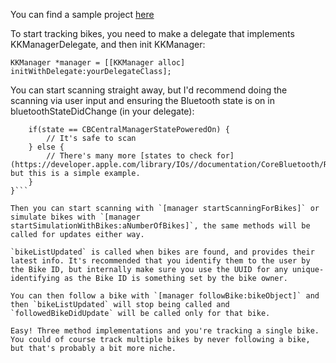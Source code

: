 You can find a sample project [here](https://github.com/BenWoodford/KeiserKit.git)

To start tracking bikes, you need to make a delegate that implements KKManagerDelegate, and then init KKManager:

```KKManager *manager = [[KKManager alloc] initWithDelegate:yourDelegateClass];```

You can start scanning straight away, but I'd recommend doing the scanning via user input and ensuring the Bluetooth state is on in bluetoothStateDidChange (in your delegate):

```- (void)bluetoothStateDidChange:(CBCentralManagerState)state withManager:(KKManager *)manager {
    if(state == CBCentralManagerStatePoweredOn) {
        // It's safe to scan
    } else {
        // There's many more [states to check for](https://developer.apple.com/library/IOs//documentation/CoreBluetooth/Reference/CBCentralManager_Class/index.html#//apple_ref/c/tdef/CBCentralManagerState) but this is a simple example.
    }
}```

Then you can start scanning with `[manager startScanningForBikes]` or simulate bikes with `[manager startSimulationWithBikes:aNumberOfBikes]`, the same methods will be called for updates either way.
 
`bikeListUpdated` is called when bikes are found, and provides their latest info. It's recommended that you identify them to the user by the Bike ID, but internally make sure you use the UUID for any unique-identifying as the Bike ID is something set by the bike owner.
 
You can then follow a bike with `[manager followBike:bikeObject]` and then `bikeListUpdated` will stop being called and `followedBikeDidUpdate` will be called only for that bike.
 
Easy! Three method implementations and you're tracking a single bike. You could of course track multiple bikes by never following a bike, but that's probably a bit more niche.
